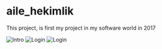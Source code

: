 # aile_hekimlik

This project, is first my project in my software world in 2017

![Intro](https://raw.githubusercontent.com/uygurrmustafa/AileHekimlik/master/intro.png)
![Login](https://raw.githubusercontent.com/uygurrmustafa/AileHekimlik/master/login.png)
![Login](https://raw.githubusercontent.com/uygurrmustafa/AileHekimlik/master/homepage.png)
